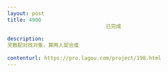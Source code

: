 ```yaml
---                
layout: post       
title: 4900
                                已完成
           
description: 
灵数配对找对象，算两人契合度
     
contenturl: https://pro.lagou.com/project/198.html      
---                 
```

